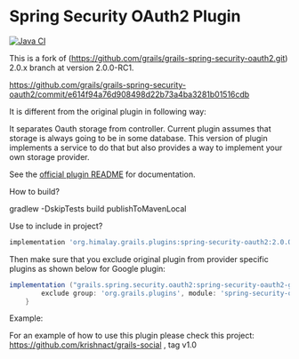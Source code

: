 

Spring Security OAuth2 Plugin
=======
[![Java CI](https://github.com/grails/grails-spring-security-oauth2/actions/workflows/gradle.yml/badge.svg)](https://github.com/grails/grails-spring-security-oauth2/actions/workflows/gradle.yml)

This is a fork of (https://github.com/grails/grails-spring-security-oauth2.git) 2.0.x branch at version 2.0.0-RC1. 

https://github.com/grails/grails-spring-security-oauth2/commit/e614f94a76d908498d22b73a4ba3281b01516cdb

It is different from the original plugin in following way:

It separates Oauth storage from controller. Current plugin assumes that storage is always going to be in some database. This version of plugin implements a service to do that but also provides a way to implement your own storage provider.
 

See the [official plugin README](https://github.com/grails/grails-spring-security-oauth2.git) for documentation.

How to build?

gradlew -DskipTests build publishToMavenLocal

Use to include in project?
```groovy
implementation 'org.himalay.grails.plugins:spring-security-oauth2:2.0.0-SNAPSHOT'
```

Then make sure that you exclude original plugin from provider specific plugins as shown below for Google plugin:
```groovy
implementation ("grails.spring.security.oauth2:spring-security-oauth2-google:1.5.1.BUILD-SNAPSHOT"){
        exclude group: 'org.grails.plugins', module: 'spring-security-oauth2'
    }
```

Example:

For an example of how to use this plugin please check this project: https://github.com/krishnact/grails-social , tag v1.0

